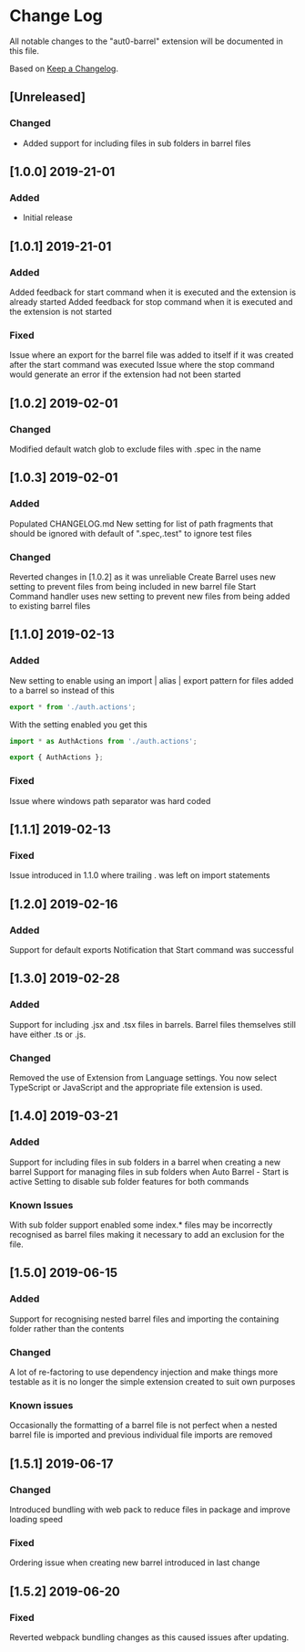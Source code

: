 # Change Log

All notable changes to the "aut0-barrel" extension will be documented in this file.

Based on [Keep a Changelog](http://keepachangelog.com/).

## [Unreleased]

### Changed

- Added support for including files in sub folders in barrel files

## [1.0.0] 2019-21-01

### Added

- Initial release

## [1.0.1] 2019-21-01

### Added

Added feedback for start command when it is executed and the extension is already started
Added feedback for stop command when it is executed and the extension is not started

### Fixed

Issue where an export for the barrel file was added to itself if it was created after the start command was executed
Issue where the stop command would generate an error if the extension had not been started

## [1.0.2] 2019-02-01

### Changed

Modified default watch glob to exclude files with .spec in the name

## [1.0.3] 2019-02-01

### Added

Populated CHANGELOG.md
New setting for list of path fragments that should be ignored with default of ".spec,.test" to ignore test files

### Changed

Reverted changes in [1.0.2] as it was unreliable
Create Barrel uses new setting to prevent files from being included in new barrel file
Start Command handler uses new setting to prevent new files from being added to existing barrel files

## [1.1.0] 2019-02-13

### Added
New setting to enable using an import | alias | export pattern for files added to a barrel so instead of this
```javascript
export * from './auth.actions';
```
With the setting enabled you get this
```javascript
import * as AuthActions from './auth.actions';

export { AuthActions };
```

### Fixed
Issue where windows path separator was hard coded

## [1.1.1] 2019-02-13

### Fixed
Issue introduced in 1.1.0 where trailing . was left on import statements

## [1.2.0] 2019-02-16

### Added
Support for default exports
Notification that Start command was successful

## [1.3.0] 2019-02-28

### Added
Support for including .jsx and .tsx files in barrels.  Barrel files themselves still have either .ts or .js.

### Changed
Removed the use of Extension from Language settings.  You now select TypeScript or JavaScript and the appropriate file extension is used.

## [1.4.0] 2019-03-21

### Added
Support for including files in sub folders in a barrel when creating a new barrel
Support for managing files in sub folders when Auto Barrel - Start is active
Setting to disable sub folder features for both commands

### Known Issues
With sub folder support enabled some index.* files may be incorrectly recognised as barrel files making it necessary to add an exclusion for the file.

## [1.5.0] 2019-06-15

### Added
Support for recognising nested barrel files and importing the containing folder rather than the contents

### Changed
A lot of re-factoring to use dependency injection and make things more testable as it is no longer the simple extension created to suit own purposes

### Known issues
Occasionally the formatting of a barrel file is not perfect when a nested barrel file is imported and previous individual file imports are removed

## [1.5.1] 2019-06-17

### Changed
Introduced bundling with web pack to reduce files in package and improve loading speed

### Fixed
Ordering issue when creating new barrel introduced in last change

## [1.5.2] 2019-06-20

### Fixed
Reverted webpack bundling changes as this caused issues after updating.


